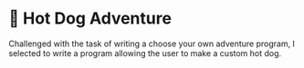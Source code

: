 :hotdog: Hot Dog Adventure
==========================

Challenged with the task of writing a choose your own adventure program, I selected to write a program allowing the user to make a custom hot dog.  